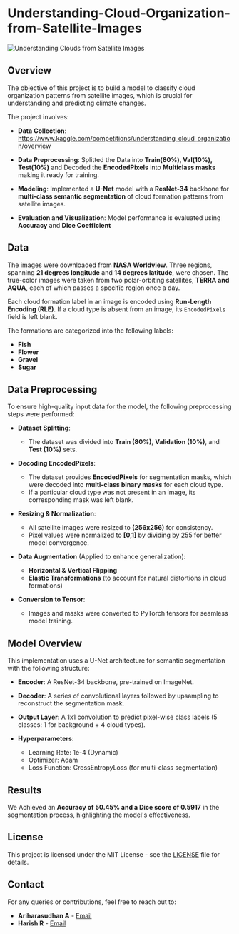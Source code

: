 # Understanding-Cloud-Organization-from-Satellite-Images
![Understanding Clouds from Satellite Images](https://github.com/user-attachments/assets/4ad8b761-9d95-4e0b-9768-488cccd68267)

## Overview

The objective of this project is to build a model to classify cloud organization patterns from satellite images, which is crucial for understanding and predicting climate changes.

The project involves:

- **Data Collection**: https://www.kaggle.com/competitions/understanding_cloud_organization/overview
  
- **Data Preprocessing**: Splitted the Data into **Train(80%), Val(10%), Test(10%)** and Decoded the **EncodedPixels** into **Multiclass masks** making it ready for training.
  
- **Modeling**: Implemented a **U-Net** model with a **ResNet-34** backbone for **multi-class semantic segmentation** of cloud formation patterns from satellite images.
  
- **Evaluation and Visualization**: Model performance is evaluated using **Accuracy** and **Dice Coefficient**

## Data

The images were downloaded from **NASA Worldview**. Three regions, spanning **21 degrees longitude** and **14 degrees latitude**, were chosen. The true-color images were taken from two polar-orbiting satellites, **TERRA and AQUA**, each of which passes a specific region once a day.

Each cloud formation label in an image is encoded using **Run-Length Encoding (RLE)**. If a cloud type is absent from an image, its `EncodedPixels` field is left blank.

The formations are categorized into the following labels:

- **Fish**
- **Flower**
- **Gravel**
- **Sugar**

## Data Preprocessing

To ensure high-quality input data for the model, the following preprocessing steps were performed:

- **Dataset Splitting**:
   - The dataset was divided into **Train (80%)**, **Validation (10%)**, and **Test (10%)** sets.

- **Decoding EncodedPixels**:
   - The dataset provides **EncodedPixels** for segmentation masks, which were decoded into **multi-class binary masks** for each cloud type.
   - If a particular cloud type was not present in an image, its corresponding mask was left blank.

- **Resizing & Normalization**:
   - All satellite images were resized to **(256x256)** for consistency.
   - Pixel values were normalized to **[0,1]** by dividing by 255 for better model convergence.

- **Data Augmentation** (Applied to enhance generalization):
   - **Horizontal & Vertical Flipping**
   - **Elastic Transformations** (to account for natural distortions in cloud formations)

- **Conversion to Tensor**:
   - Images and masks were converted to PyTorch tensors for seamless model training.

## Model Overview

This implementation uses a U-Net architecture for semantic segmentation with the following structure:

- **Encoder**: A ResNet-34 backbone, pre-trained on ImageNet.

- **Decoder**: A series of convolutional layers followed by upsampling to reconstruct the segmentation mask.

- **Output Layer**: A 1x1 convolution to predict pixel-wise class labels (5 classes: 1 for background + 4 cloud types).

- **Hyperparameters**:
  - Learning Rate: 1e-4 (Dynamic)
  - Optimizer: Adam
  - Loss Function: CrossEntropyLoss (for multi-class segmentation)

## Results

We Achieved an **Accuracy of 50.45% and a Dice score of 0.5917** in the segmentation process, highlighting the model's effectiveness.

## License

This project is licensed under the MIT License - see the [LICENSE](LICENSE) file for details.

## Contact

For any queries or contributions, feel free to reach out to:
- **Ariharasudhan A** - [Email](mailto:ariadaikalam1234@gmail.com)
- **Harish R** - [Email](mailto:harishsekar2004@gmail.com)
